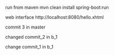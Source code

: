  run from maven
mvn clean install spring-boot:run

web interface
http://localhost:8080/hello.xhtml

commit 3 in master 


changed commit_2 in b_1

change commit_1 in b_1
